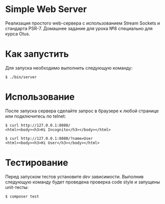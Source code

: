 # Simple Web Server

Реализация простого web-сервера с использованием Stream Sockets и стандарта PSR-7.
Домашнее задание для урока №8 специально для курса Otus.

# Как запустить

Для запуска необходимо выполнить следующую команду:
```
$ ./bin/server
```

# Использование

После запуска сервера сделайте запрос в браузере к любой странице или подключитесь по telnet:
```
$ curl http://127.0.0.1:8080/
<html><body><h3>Hi Incognito</h3></body></html>

$ curl http://127.0.0.1:8080/?name=User
<html><body><h3>Hi User</h3></body></html>
```

# Тестирование

Перед запуском тестов установите _dev_ зависимости. Выполнив следующую команду будет проведена
проверка code style и запущены unit-тесты:
```
$ composer test
```
